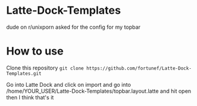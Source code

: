 # Latte-Dock-Templates
dude on r/unixporn asked for the config for my topbar

# How to use
Clone this repository `git clone https://github.com/fortunef/Latte-Dock-Templates.git`

Go into Latte Dock and click on import and go into /home/YOUR_USER/Latte-Dock-Templates/topbar.layout.latte and hit open then I think that's it
